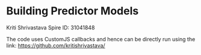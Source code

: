 # Building Predictor Models

Kriti Shrivastava
Spire ID: 31041848

The code uses CustomJS callbacks and hence can be directly run using the link: 
https://github.com/kritishrivastava/
